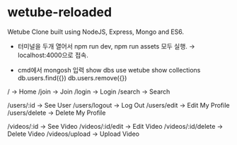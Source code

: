 # wetube-reloaded
Wetube Clone built using NodeJS, Express, Mongo and ES6.

- 터미널을 두개 열어서 npm run dev, npm run assets 모두 실행.
→ localhost:4000으로 접속.

- cmd에서 mongosh 입력
show dbs
use wetube
show collections
db.users.find({})
db.users.remove({})

/ → Home
/join → Join
/login → Login
/search → Search

/users/:id → See User
/users/logout → Log Out
/users/edit → Edit My Profile
/users/delete → Delete My Profile

/videos/:id → See Video
/videos/:id/edit → Edit Video
/videos/:id/delete → Delete Video
/videos/upload → Upload Video